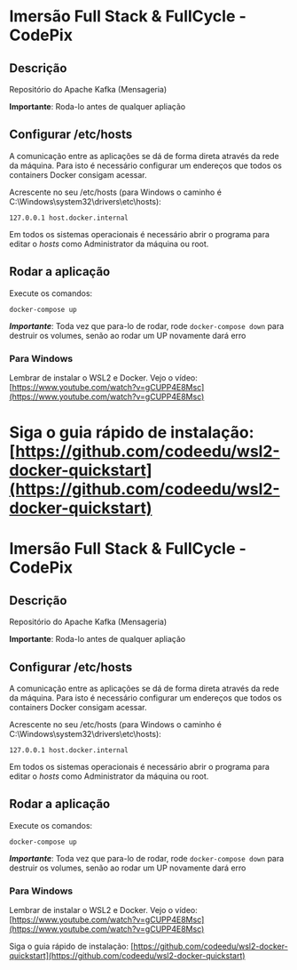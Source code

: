 
# Imersão Full Stack & FullCycle - CodePix

## Descrição

Repositório do Apache Kafka (Mensageria)

**Importante**: Roda-lo antes de qualquer apliação

## Configurar /etc/hosts

A comunicação entre as aplicações se dá de forma direta através da rede da máquina.
Para isto é necessário configurar um endereços que todos os containers Docker consigam acessar.

Acrescente no seu /etc/hosts (para Windows o caminho é C:\Windows\system32\drivers\etc\hosts):
```
127.0.0.1 host.docker.internal
```
Em todos os sistemas operacionais é necessário abrir o programa para editar o *hosts* como Administrator da máquina ou root.

## Rodar a aplicação

Execute os comandos:

```
docker-compose up
```
***Importante***: Toda vez que para-lo de rodar, rode ```docker-compose down``` para destruir os volumes, senão ao rodar um UP novamente dará erro

### Para Windows 

Lembrar de instalar o WSL2 e Docker. Vejo o vídeo: [https://www.youtube.com/watch?v=gCUPP4E8Msc](https://www.youtube.com/watch?v=gCUPP4E8Msc) 

Siga o guia rápido de instalação: [https://github.com/codeedu/wsl2-docker-quickstart](https://github.com/codeedu/wsl2-docker-quickstart) 
=======
# Imersão Full Stack & FullCycle - CodePix

## Descrição

Repositório do Apache Kafka (Mensageria)

**Importante**: Roda-lo antes de qualquer apliação

## Configurar /etc/hosts

A comunicação entre as aplicações se dá de forma direta através da rede da máquina.
Para isto é necessário configurar um endereços que todos os containers Docker consigam acessar.

Acrescente no seu /etc/hosts (para Windows o caminho é C:\Windows\system32\drivers\etc\hosts):
```
127.0.0.1 host.docker.internal
```
Em todos os sistemas operacionais é necessário abrir o programa para editar o *hosts* como Administrator da máquina ou root.

## Rodar a aplicação

Execute os comandos:

```
docker-compose up
```
***Importante***: Toda vez que para-lo de rodar, rode ```docker-compose down``` para destruir os volumes, senão ao rodar um UP novamente dará erro

### Para Windows 

Lembrar de instalar o WSL2 e Docker. Vejo o vídeo: [https://www.youtube.com/watch?v=gCUPP4E8Msc](https://www.youtube.com/watch?v=gCUPP4E8Msc) 

Siga o guia rápido de instalação: [https://github.com/codeedu/wsl2-docker-quickstart](https://github.com/codeedu/wsl2-docker-quickstart) 
